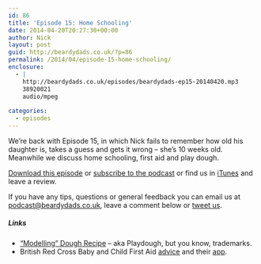 ```yaml
---
id: 86
title: 'Episode 15: Home Schooling'
date: 2014-04-20T20:27:30+00:00
author: Nick
layout: post
guid: http://beardydads.co.uk/?p=86
permalink: /2014/04/episode-15-home-schooling/
enclosure:
  - |
    http://beardydads.co.uk/episodes/beardydads-ep15-20140420.mp3
    38920021
    audio/mpeg
    
categories:
  - episodes
---
```

We&#8217;re back with Episode 15, in which Nick fails to remember how old his daughter is, takes a guess and gets it wrong &#8211; she&#8217;s 10 weeks old. Meanwhile we discuss home schooling, first aid and play dough.

[Download this episode](http://beardydads.co.uk/episodes/beardydads-ep15-20140420.mp3) or [subscribe to the podcast](http://feeds.feedburner.com/BeardyDads) or find us in [iTunes](https://itunes.apple.com/gb/podcast/beardy-dads/id798785734) and leave a review.

If you have any tips, questions or general feedback you can email us at <podcast@beardydads.co.uk>, leave a comment below or [tweet us](http://twitter.com/beardydads).

##### Links

  * [&#8220;Modelling&#8221; Dough Recipe](http://www.bbc.co.uk/cbeebies/presenters/makes/presenters-modellingdough/) &#8211; aka Playdough, but you know, trademarks.
  * British Red Cross Baby and Child First Aid [advice](http://www.redcross.org.uk/What-we-do/First-aid/Baby-and-Child-First-Aid) and their [app](http://www.redcross.org.uk/What-we-do/First-aid/Baby-and-Child-First-Aid-app).